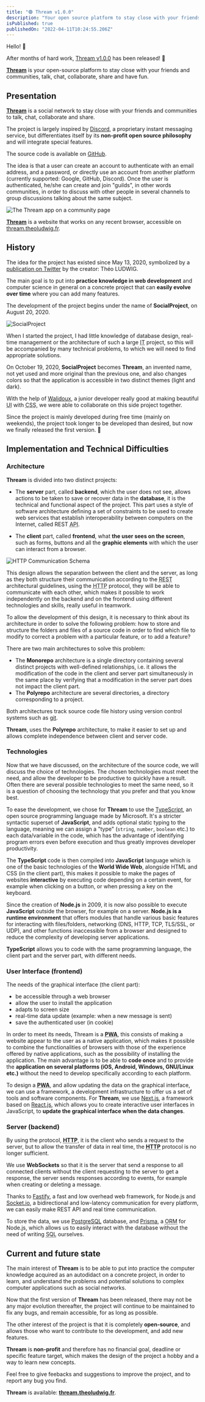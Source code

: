 ```yaml
---
title: "🟢 Thream v1.0.0"
description: "Your open source platform to stay close with your friends and communities, talk, chat, collaborate, share and have fun."
isPublished: true
publishedOn: "2022-04-11T10:24:55.206Z"
---
```


Hello! 👋

After months of hard work, [Thream v1.0.0](https://thream.theoludwig.fr/) has been released! 🎉

[**Thream**](https://thream.theoludwig.fr/) is your open-source platform to stay close with your friends and communities, talk, chat, collaborate, share and have fun.

## Presentation

[**Thream**](https://thream.theoludwig.fr/) is a social network to stay close with your friends and communities to talk, chat, collaborate and share.

The project is largely inspired by [Discord](https://discord.com), a proprietary instant messaging service, but differentiates itself by its **non-profit open source philosophy** and will integrate special features.

The source code is available on [GitHub](https://github.com/Thream).

The idea is that a user can create an account to authenticate with an email address, and a password, or directly use an account from another platform (currently supported: Google, GitHub, Discord). Once the user is authenticated, he/she can create and join "guilds", in other words communities, in order to discuss with other people in several channels to group discussions talking about the same subject.

![The Thream app on a community page](../../public/images/posts/thream-v1-0-0/thream-ui.png)

[**Thream**](https://thream.theoludwig.fr/) is a website that works on any recent browser, accessible on [thream.theoludwig.fr](https://thream.theoludwig.fr/).

## History

The idea for the project has existed since May 13, 2020, symbolized by a [publication on Twitter](https://twitter.com/theoludwig_/status/1260638175246135296) by the creator: Théo LUDWIG.

The main goal is to put into **practice knowledge in web development** and computer science in general on a concrete project that can **easily evolve over time** where you can add many features.

The development of the project begins under the name of **SocialProject**, on August 20, 2020.

![SocialProject](../../public/images/posts/thream-v1-0-0/social-project.jpg)

When I started the project, I had little knowledge of database design, real-time management or the architecture of such a large <abbr title="Information Technology">IT</abbr> project, so this will be accompanied by many technical problems, to which we will need to find appropriate solutions.

On October 19, 2020, **SocialProject** becomes **Thream**, an invented name, not yet used and more original than the previous one, and also changes colors so that the application is accessible in two distinct themes (light and dark).

With the help of [Walidoux](https://github.com/Walidoux), a junior developer really good at making beautiful <abbr title="User Interface">UI</abbr> with <abbr title="Cascading Style Sheets">CSS</abbr>, we were able to collaborate on this side project together.

Since the project is mainly developed during free time (mainly on weekends), the project took longer to be developed than desired, but now we finally released the first version. 🥳

## Implementation and Technical Difficulties

### Architecture

**Thream** is divided into two distinct projects:

- The **server** part, called **backend**, which the user does not see, allows actions to be taken to save or recover data in the **database**, it is the technical and functional aspect of the project. This part uses a style of software architecture defining a set of constraints to be used to create web services that establish interoperability between computers on the Internet, called REST <abbr title="Application Programming Interface">API</abbr>.

- The **client** part, called **frontend**, what **the user sees on the screen**, such as forms, buttons and all the **graphic elements** with which the user can interact from a browser.

![HTTP Communication Schema](../../public/images/posts/thream-v1-0-0/http-communication.png)

This design allows the separation between the client and the server, as long as they both structure their communication according to the <abbr title="Representational state transfer">REST</abbr> architectural guidelines, using the <abbr title="Hypertext Transfer Protocol">HTTP</abbr> protocol, they will be able to communicate with each other, which makes it possible to work independently on the backend and on the frontend using different technologies and skills, really useful in teamwork.

To allow the development of this design, it is necessary to think about its architecture in order to solve the following problem: how to store and structure the folders and files of a source code in order to find which file to modify to correct a problem with a particular feature, or to add a feature?

There are two main architectures to solve this problem:

- The **Monorepo** architecture is a single directory containing several distinct projects with well-defined relationships, i.e. it allows the modification of the code in the client and server part simultaneously in the same place by verifying that a modification in the server part does not impact the client part.
- The **Polyrepo** architecture are several directories, a directory corresponding to a project.

Both architectures track source code file history using version control systems such as [git](https://git-scm.com/).

**Thream**, uses the **Polyrepo** architecture, to make it easier to set up and allows complete independence between client and server code.

### Technologies

Now that we have discussed, on the architecture of the source code, we will discuss the choice of technologies. The chosen technologies must meet the need, and allow the developer to be productive to quickly have a result. Often there are several possible technologies to meet the same need, so it is a question of choosing the technology that you prefer and that you know best.

To ease the development, we chose for **Thream** to use the [TypeScript](https://www.typescriptlang.org/), an open source programming language made by Microsoft. It's a stricter syntactic superset of **JavaScript**, and adds optional static typing to the language, meaning we can assign a "type" (`string`, `number`, `boolean` etc.) to each data/variable in the code, which has the advantage of identifying program errors even before execution and thus greatly improves developer productivity.

The **TypeScript** code is then compiled into **JavaScript** language which is one of the basic technologies of the **World Wide Web**, alongside HTML and CSS (in the client part), this makes it possible to make the pages of websites **interactive** by executing code depending on a certain event, for example when clicking on a button, or when pressing a key on the keyboard.

Since the creation of **Node.js** in 2009, it is now also possible to execute **JavaScript** outside the browser, for example on a server. **Node.js is a runtime environment** that offers modules that handle various basic features for interacting with files/folders, networking (DNS, HTTP, TCP, TLS/SSL, or UDP), and other functions inaccessible from a browser and designed to reduce the complexity of developing server applications.

**TypeScript** allows you to code with the same programming language, the client part and the server part, with different needs.

### User Interface (frontend)

The needs of the graphical interface (the client part):

- be accessible through a web browser
- allow the user to install the application
- adapts to screen size
- real-time data update (example: when a new message is sent)
- save the authenticated user (in cookie)

In order to meet its needs, Thream is a **<abbr title="Progressive Web App">PWA</abbr>**, this consists of making a website appear to the user as a native application, which makes it possible to combine the functionalities of browsers with those of the experience offered by native applications, such as the possibility of installing the application. The main advantage is to be able to **code once** and to provide the **application on several platforms (iOS, Android, Windows, GNU/Linux etc.)** without the need to develop specifically according to each platform.

To design a **<abbr title="Progressive Web App">PWA</abbr>**, and allow updating the data on the graphical interface, we can use a framework, a development infrastructure to offer us a set of tools and software components. For **Thream**, we use [Next.js](https://nextjs.org/), a framework based on [React.js](https://reactjs.org/), which allows you to create interactive user interfaces in JavaScript, to **update the graphical interface when the data changes**.

### Server (backend)

By using the protocol, **<abbr title="Hypertext Transfer Protocol">HTTP</abbr>**, it is the client who sends a request to the server, but to allow the transfer of data in real time, the **<abbr title="Hypertext Transfer Protocol">HTTP</abbr>** protocol is no longer sufficient.

We use **WebSockets** so that it is the server that send a response to all connected clients without the client requesting to the server to get a response, the server sends responses according to events, for example when creating or deleting a message.

Thanks to [Fastify](https://www.fastify.io/), a fast and low overhead web framework, for Node.js and [Socket.io](https://socket.io/), a bidirectional and low-latency communication for every platform, we can easily make REST API and real time communication.

To store the data, we use [PostgreSQL](https://www.postgresql.org/) database, and [Prisma](https://www.prisma.io/), a <abbr title="Object-Relational Mapping">ORM</abbr> for Node.js, which allows us to easily interact with the database without the need of writing <abbr title="Structured Query Language">SQL</abbr> ourselves.

## Current and future state

The main interest of **Thream** is to be able to put into practice the computer knowledge acquired as an autodidact on a concrete project, in order to learn, and understand the problems and potential solutions to complex computer applications such as social networks.

Now that the first version of **Thream** has been released, there may not be any major evolution thereafter, the project will continue to be maintained to fix any bugs, and remain accessible, for as long as possible.

The other interest of the project is that it is completely **open-source**, and allows those who want to contribute to the development, and add new features.

**Thream** is **non-profit** and therefore has no financial goal, deadline or specific feature target, which makes the design of the project a hobby and a way to learn new concepts.

Feel free to give feebacks and suggestions to improve the project, and to report any bug you find.

**Thream** is available: [**thream.theoludwig.fr**](https://thream.theoludwig.fr/).
